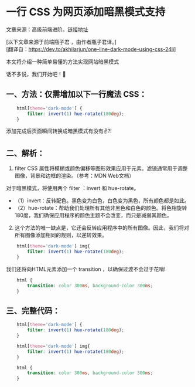 
# 一行 CSS 为网页添加暗黑模式支持

文章来源：高级前端进阶。[链接地址](https://mp.weixin.qq.com/s?__biz=MzA4Nzg0MDM5Nw==&mid=2247486663&idx=1&sn=eb474e39ff37c468be11d55e825a5a7f&chksm=90320f25a745863373bcf050903bbf1c636d0a93b7d6a78145324125e2fc575d800a69b5a86a&mpshare=1&scene=23&srcid=0917TTVPTpnyhnXKlgRGtOEl&sharer_sharetime=1600343771395&sharer_shareid=bfe3b8cb87162b650d601f45658ce761#rd)

[以下文章来源于前端瓶子君 ，由作者瓶子君译。]  
[翻译自：https://dev.to/akhilarjun/one-line-dark-mode-using-css-24li]

本文将介绍一种简单易懂的方法实现网站暗黑模式

话不多说，我们开始吧！👾

## 一、方法：仅需增加以下一行魔法 CSS：
```css
    html[theme='dark-mode'] {
        filter: invert(1) hue-rotate(180deg);
    }
```
添加完成后页面瞬间转换成暗黑模式有没有✌️?!

## 二、解析：
1. filter CSS 属性将模糊或颜色偏移等图形效果应用于元素。滤镜通常用于调整图像，背景和边框的渲染。（参考：MDN Web文档）

对于暗黑模式，将使用两个 filter ：invert 和 hue-rotate。
   - （1）invert：反转配色。黑色变为白色，白色变为黑色，所有颜色都是如此。
   - （2）hue-rotate：帮助我们处理所有其他非黑色和白色的颜色。将色相旋转180度，我们确保应用程序的颜色主题不会改变，而只是减弱其颜色。

2. 这个方法的唯一缺点是，它还会反转应用程序中的所有图像。因此，我们将对所有图像添加相同的规则，以逆转效果。
```css
    html[theme='dark-mode'] img{
        filter: invert(1) hue-rotate(180deg);
    }
```
我们还将向HTML元素添加一个 transition ，以确保过渡不会过于花哨!
```css
    html {
        transition: color 300ms, background-color 300ms;
    }
```

## 三、完整代码：
```css
    html[theme='dark-mode'] {
        filter: invert(1) hue-rotate(180deg);
    }

    html[theme='dark-mode'] img{
        filter: invert(1) hue-rotate(180deg);
    }

    html {
        transition: color 300ms, background-color 300ms;
    }
```